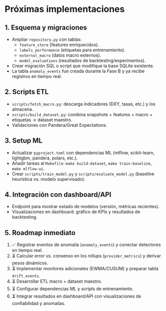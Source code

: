 # Próximas implementaciones

## 1. Esquema y migraciones
- Ampliar `repository.py` con tablas:
  - `feature_store` (features enriquecidos).
  - `labels_performance` (etiquetas para entrenamiento).
  - `external_macro` (datos macro externos).
  - `model_evaluations` (resultados de backtesting/experimentos).
- Crear migración SQL o script que modifique la base SQLite existente.
- La tabla `anomaly_events` fue creada durante la Fase B y ya recibe registros en tiempo real.

## 2. Scripts ETL
- `scripts/fetch_macro.py`: descarga indicadores (DXY, tasas, etc.) y los almacena.
- `scripts/build_dataset.py`: combina snapshots + features + macro + etiquetas → dataset maestro.
- Validaciones con Pandera/Great Expectations.

## 3. Setup ML
- Actualizar `pyproject.toml` con dependencias ML (mlflow, scikit-learn, lightgbm, pandera, polars, etc.).
- Añadir tareas al `Makefile`: `make build-dataset`, `make train-baseline`, `make mlflow-ui`.
- Crear `scripts/train_model.py` y `scripts/evaluate_model.py` (baseline heurística vs. modelo supervisado).

## 4. Integración con dashboard/API
- Endpoint para mostrar estado de modelos (versión, métricas recientes).
- Visualizaciones en dashboard: gráfico de KPIs y resultados de backtesting.

## 5. Roadmap inmediato

1. ✅ Registrar eventos de anomalía (`anomaly_events`) y conectar detectores en tiempo real.
2. ⏳ Calcular error vs. consenso en los rollups (`provider_metrics`) y derivar pesos dinámicos.
3. ⏳ Implementar monitores adicionales (EWMA/CUSUM) y preparar tabla `drift_events`.
4. ⏳ Desarrollar ETL macro + dataset maestro.
5. ⏳ Configurar dependencias ML y scripts de entrenamiento.
6. ⏳ Integrar resultados en dashboard/API con visualizaciones de confiabilidad y anomalías.
